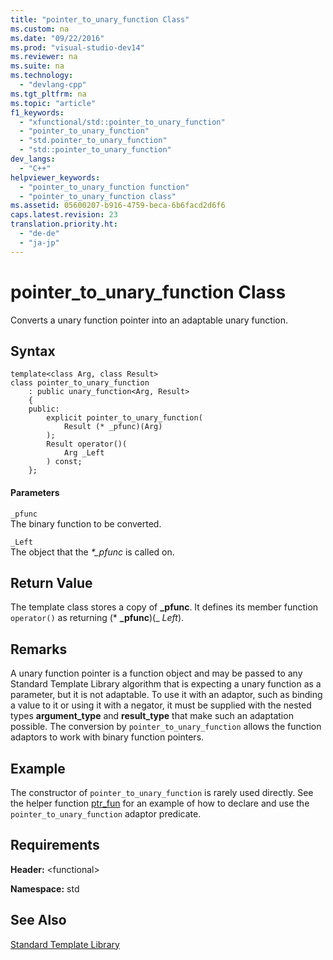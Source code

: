 ```yaml
---
title: "pointer_to_unary_function Class"
ms.custom: na
ms.date: "09/22/2016"
ms.prod: "visual-studio-dev14"
ms.reviewer: na
ms.suite: na
ms.technology: 
  - "devlang-cpp"
ms.tgt_pltfrm: na
ms.topic: "article"
f1_keywords: 
  - "xfunctional/std::pointer_to_unary_function"
  - "pointer_to_unary_function"
  - "std.pointer_to_unary_function"
  - "std::pointer_to_unary_function"
dev_langs: 
  - "C++"
helpviewer_keywords: 
  - "pointer_to_unary_function function"
  - "pointer_to_unary_function class"
ms.assetid: 05600207-b916-4759-beca-6b6facd2d6f6
caps.latest.revision: 23
translation.priority.ht: 
  - "de-de"
  - "ja-jp"
---
```

# pointer_to_unary_function Class
Converts a unary function pointer into an adaptable unary function.  
  
## Syntax  
  
```  
template<class Arg, class Result>  
class pointer_to_unary_function  
    : public unary_function<Arg, Result>   
    {  
    public:  
        explicit pointer_to_unary_function(  
            Result (* _pfunc)(Arg)  
        );  
        Result operator()(  
            Arg _Left  
        ) const;  
    };  
```  
  
#### Parameters  
 `_pfunc`  
 The binary function to be converted.  
  
 `_Left`  
 The object that the                         *\*_pfunc* is called on.  
  
## Return Value  
 The template class stores a copy of **_pfunc**. It defines its member function `operator()` as returning (\* **_pfunc**)(_                *Left*).  
  
## Remarks  
 A unary function pointer is a function object and may be passed to any Standard Template Library algorithm that is expecting a unary function as a parameter, but it is not adaptable. To use it with an adaptor, such as binding a value to it or using it with a negator, it must be supplied with the nested types **argument_type** and **result_type** that make such an adaptation possible. The conversion by `pointer_to_unary_function` allows the function adaptors to work with binary function pointers.  
  
## Example  
 The constructor of `pointer_to_unary_function` is rarely used directly. See the helper function [ptr_fun](../VS_csharp/-functional--functions.md#ptr_fun_function) for an example of how to declare and use the `pointer_to_unary_function` adaptor predicate.  
  
## Requirements  
 **Header:** <functional\>  
  
 **Namespace:** std  
  
## See Also  
 [Standard Template Library](../Topic/Standard%20Template%20Library.md)